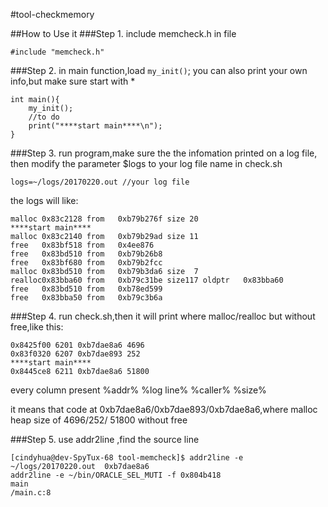 #tool-checkmemory

##How to Use it
###Step 1.
include memcheck.h in file

    #include "memcheck.h"

###Step 2.
in main function,load `my_init()`;
you can also print your own info,but make sure start with *

    int main(){
    	my_init();
    	//to do
    	print("****start main****\n");
    }


###Step 3.
run program,make sure the the infomation printed on a log file, then modify the parameter $logs to your log file name in check.sh

`logs=~/logs/20170220.out //your log file`

the logs will like:

```
malloc 0x83c2128 from   0xb79b276f size 20
****start main****
malloc 0x83c2140 from   0xb79b29ad size 11
free   0x83bf518 from   0x4ee876
free   0x83bd510 from   0xb79b26b8
free   0x83bf680 from   0xb79b2fcc
malloc 0x83bd510 from   0xb79b3da6 size  7
realloc0x83bba60 from   0xb79c31be size117 oldptr   0x83bba60
free   0x83bd510 from   0xb78ed599
free   0x83bba50 from   0xb79c3b6a
```


###Step 4.
run check.sh,then it will print where malloc/realloc but without free,like this:

```
0x8425f00 6201 0xb7dae8a6 4696
0x83f0320 6207 0xb7dae893 252
****start main****
0x8445ce8 6211 0xb7dae8a6 51800
```

every column present 
%addr% %log line% %caller% %size%

it means that code at 0xb7dae8a6/0xb7dae893/0xb7dae8a6,where malloc heap size of 4696/252/ 51800 without free


###Step 5.
use addr2line ,find the source line

```
[cindyhua@dev-SpyTux-68 tool-memcheck]$ addr2line -e ~/logs/20170220.out  0xb7dae8a6
addr2line -e ~/bin/ORACLE_SEL_MUTI -f 0x804b418
main                       
/main.c:8
```

